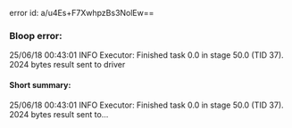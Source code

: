 error id: a/u4Es+F7XwhpzBs3NolEw==
### Bloop error:

25/06/18 00:43:01 INFO Executor: Finished task 0.0 in stage 50.0 (TID 37). 2024 bytes result sent to driver
#### Short summary: 

25/06/18 00:43:01 INFO Executor: Finished task 0.0 in stage 50.0 (TID 37). 2024 bytes result sent to...